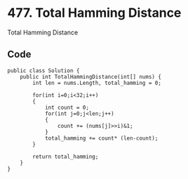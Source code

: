 # 477. Total Hamming Distance
Total Hamming Distance

## Code
    public class Solution {
        public int TotalHammingDistance(int[] nums) {
            int len = nums.Length, total_hamming = 0;

            for(int i=0;i<32;i++)
            {
                int count = 0;
                for(int j=0;j<len;j++)
                {
                    count += (nums[j]>>i)&1;
                }
                total_hamming += count* (len-count);
            }
            
            return total_hamming;
        }
    }